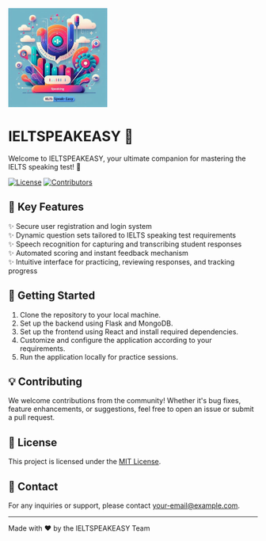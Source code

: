 <div align="left">
  <img src="https://github.com/Patelharsh007/IELTSPEAKEASY/blob/b1ed62d6c19277db3523b72e1eb1f36afc541cc9/logo.jpeg" alt="IELTSPEAKEASY Logo" width="200"/>
</div>

# IELTSPEAKEASY 🚀

Welcome to IELTSPEAKEASY, your ultimate companion for mastering the IELTS speaking test! 🎉

[![License](https://img.shields.io/badge/license-MIT-green)](LICENSE)
[![Contributors](https://img.shields.io/badge/contributors-welcome-brightgreen)](#)

## 🌟 Key Features

✨ Secure user registration and login system\
✨ Dynamic question sets tailored to IELTS speaking test requirements\
✨ Speech recognition for capturing and transcribing student responses\
✨ Automated scoring and instant feedback mechanism\
✨ Intuitive interface for practicing, reviewing responses, and tracking progress

## 🚀 Getting Started

1. Clone the repository to your local machine.
2. Set up the backend using Flask and MongoDB.
3. Set up the frontend using React and install required dependencies.
4. Customize and configure the application according to your requirements.
5. Run the application locally for practice sessions.

## 💡 Contributing

We welcome contributions from the community! Whether it's bug fixes, feature enhancements, or suggestions, feel free to open an issue or submit a pull request.

## 📝 License

This project is licensed under the [MIT License](LICENSE).

## 📧 Contact

For any inquiries or support, please contact [your-email@example.com](mailto:your-email@example.com).

---

Made with ❤️ by the IELTSPEAKEASY Team
